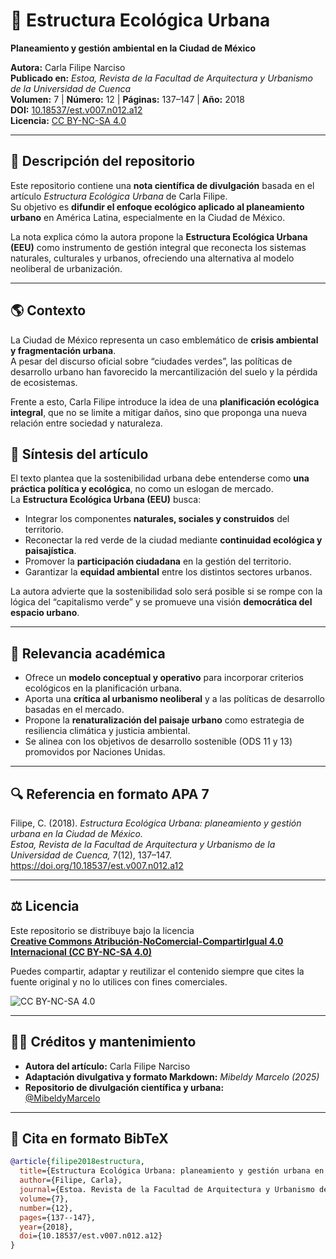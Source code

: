 # 🌿 Estructura Ecológica Urbana  
**Planeamiento y gestión ambiental en la Ciudad de México**

**Autora:** Carla Filipe Narciso  
**Publicado en:** *Estoa, Revista de la Facultad de Arquitectura y Urbanismo de la Universidad de Cuenca*  
**Volumen:** 7 | **Número:** 12 | **Páginas:** 137–147 | **Año:** 2018  
**DOI:** [10.18537/est.v007.n012.a12](https://doi.org/10.18537/est.v007.n012.a12)  
**Licencia:** [CC BY-NC-SA 4.0](https://creativecommons.org/licenses/by-nc-sa/4.0/)  

---

## 📘 Descripción del repositorio

Este repositorio contiene una **nota científica de divulgación** basada en el artículo _Estructura Ecológica Urbana_ de Carla Filipe.  
Su objetivo es **difundir el enfoque ecológico aplicado al planeamiento urbano** en América Latina, especialmente en la Ciudad de México.

La nota explica cómo la autora propone la **Estructura Ecológica Urbana (EEU)** como instrumento de gestión integral que reconecta los sistemas naturales, culturales y urbanos, ofreciendo una alternativa al modelo neoliberal de urbanización.

---

## 🌎 Contexto

La Ciudad de México representa un caso emblemático de **crisis ambiental y fragmentación urbana**.  
A pesar del discurso oficial sobre “ciudades verdes”, las políticas de desarrollo urbano han favorecido la mercantilización del suelo y la pérdida de ecosistemas.

Frente a esto, Carla Filipe introduce la idea de una **planificación ecológica integral**, que no se limite a mitigar daños, sino que proponga una nueva relación entre sociedad y naturaleza.

## 🧭 Síntesis del artículo

El texto plantea que la sostenibilidad urbana debe entenderse como **una práctica política y ecológica**, no como un eslogan de mercado.  
La **Estructura Ecológica Urbana (EEU)** busca:

- Integrar los componentes **naturales, sociales y construidos** del territorio.  
- Reconectar la red verde de la ciudad mediante **continuidad ecológica y paisajística**.  
- Promover la **participación ciudadana** en la gestión del territorio.  
- Garantizar la **equidad ambiental** entre los distintos sectores urbanos.

La autora advierte que la sostenibilidad solo será posible si se rompe con la lógica del “capitalismo verde” y se promueve una visión **democrática del espacio urbano**.

---

## 🧠 Relevancia académica

- Ofrece un **modelo conceptual y operativo** para incorporar criterios ecológicos en la planificación urbana.  
- Aporta una **crítica al urbanismo neoliberal** y a las políticas de desarrollo basadas en el mercado.  
- Propone la **renaturalización del paisaje urbano** como estrategia de resiliencia climática y justicia ambiental.  
- Se alinea con los objetivos de desarrollo sostenible (ODS 11 y 13) promovidos por Naciones Unidas.

---

## 🔍 Referencia en formato APA 7

Filipe, C. (2018). *Estructura Ecológica Urbana: planeamiento y gestión urbana en la Ciudad de México.*  
*Estoa, Revista de la Facultad de Arquitectura y Urbanismo de la Universidad de Cuenca,* 7(12), 137–147.  
https://doi.org/10.18537/est.v007.n012.a12  

---

## ⚖️ Licencia

Este repositorio se distribuye bajo la licencia  
**[Creative Commons Atribución-NoComercial-CompartirIgual 4.0 Internacional (CC BY-NC-SA 4.0)](https://creativecommons.org/licenses/by-nc-sa/4.0/)**  

Puedes compartir, adaptar y reutilizar el contenido siempre que cites la fuente original y no lo utilices con fines comerciales.

![CC BY-NC-SA 4.0](https://licensebuttons.net/l/by-nc-sa/4.0/88x31.png)

---

## 👩‍💻 Créditos y mantenimiento

- **Autora del artículo:** Carla Filipe Narciso  
- **Adaptación divulgativa y formato Markdown:** *Mibeldy Marcelo (2025)*  
- **Repositorio de divulgación científica y urbana:**  
  [@MibeldyMarcelo](https://github.com/)  

---

## 🧬 Cita en formato BibTeX

```bibtex
@article{filipe2018estructura,
  title={Estructura Ecológica Urbana: planeamiento y gestión urbana en la Ciudad de México},
  author={Filipe, Carla},
  journal={Estoa. Revista de la Facultad de Arquitectura y Urbanismo de la Universidad de Cuenca},
  volume={7},
  number={12},
  pages={137--147},
  year={2018},
  doi={10.18537/est.v007.n012.a12}
}
